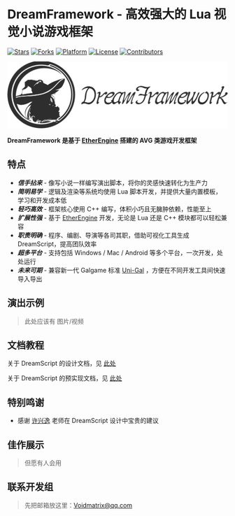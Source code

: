 # DreamFramework - 高效强大的 Lua 视觉小说游戏框架
[![Stars](https://img.shields.io/github/stars/VoidmatrixHeathcliff/Dream.svg?style=flat&labelColor=e49e61)](https://github.com/VoidmatrixHeathcliff/Dream/stargazers)
[![Forks](https://img.shields.io/github/forks/VoidmatrixHeathcliff/Dream.svg?style=flat&labelColor=e49e61)](https://github.com/VoidmatrixHeathcliff/Dream/network/members)
[![Platform](https://img.shields.io/badge/platform-Windows%20%7C%20Mac%20%7C%20Linux%20%7C%20Android%20%7C%20Web-%23989898)](https://en.wikipedia.org/wiki/Cross-platform_software)
[![License](https://img.shields.io/github/license/VoidmatrixHeathcliff/Dream.svg?style=flat&label=license&message=notspecified&labelColor=3f48cc)](https://github.com/VoidmatrixHeathcliff/Dream/blob/main/LICENSE)
[![Contributors](https://img.shields.io/github/contributors/VoidmatrixHeathcliff/Dream)](https://github.com/VoidmatrixHeathcliff/Dream/graphs/contributors)

![DreamFramework](docs/img/title.png)

**DreamFramework 是基于 [EtherEngine](https://github.com/VoidmatrixHeathcliff/EtherEngine) 搭建的 AVG 类游戏开发框架**

## 特点

+ ***信手拈来*** - 像写小说一样编写演出脚本，将你的灵感快速转化为生产力
+ ***简明易学*** - 逻辑及渲染等系统均使用 Lua 脚本开发，并提供大量内置模板，学习和开发成本低
+ ***轻巧高效*** - 框架核心使用 C++ 编写，体积小巧且无臃肿依赖，性能至上
+ ***扩展性强*** - 基于 [EtherEngine](https://github.com/VoidmatrixHeathcliff/EtherEngine) 开发，无论是 Lua 还是 C++ 模块都可以轻松兼容
+ ***职责明确*** - 程序、编剧、导演等各司其职，借助可视化工具生成 DreamScript，提高团队效率
+ ***超多平台*** - 支持包括 Windows / Mac / Android 等多个平台，一次开发，处处运行
+ ***未来可期*** - 兼容新一代 Galgame 标准 [Uni-Gal](https://github.com/Uni-Gal) ，方便在不同开发工具间快速导入导出

## 演出示例

> 此处应该有 图片/视频

## 文档教程

关于 DreamScript 的设计文档，见 [此处](docs/DreamScript_doc.md)

关于 DreamScript 的预实现文档，见 [此处](docs/DreamScript_pre_doc.md)

## 特别鸣谢

+ 感谢 [许兴逸](https://github.com/Seng-Jik) 老师在 DreamScript 设计中宝贵的建议

## 佳作展示

> 但愿有人会用

## 联系开发组

> 先把邮箱放这里：Voidmatrix@qq.com

